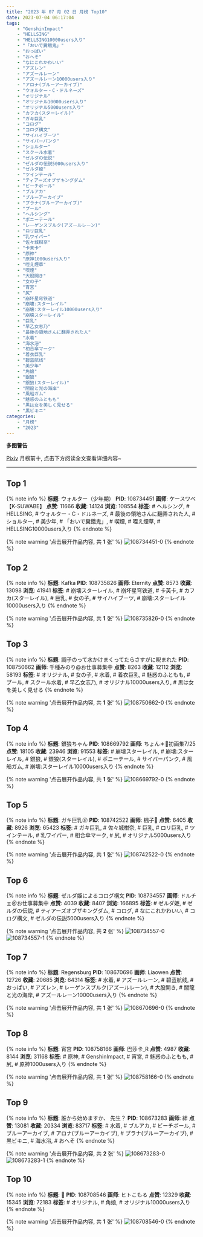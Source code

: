 ```yaml
---
title: "2023 年 07 月 02 日 月榜 Top10"
date: 2023-07-04 06:17:04
tags:
    - "GenshinImpact"
    - "HELLSING"
    - "HELLSING10000users入り"
    - "「おいで糞餓鬼」"
    - "おっぱい"
    - "おへそ"
    - "なにこれかわいい"
    - "アズレン"
    - "アズールレーン"
    - "アズールレーン10000users入り"
    - "アロナ(ブルーアーカイブ)"
    - "ウォルター・C・ドルネーズ"
    - "オリジナル"
    - "オリジナル10000users入り"
    - "オリジナル5000users入り"
    - "カフカ(スターレイル)"
    - "ガキ巨乳"
    - "コログ"
    - "コログ構文"
    - "サイハイブーツ"
    - "サイバーパンク"
    - "ショルター"
    - "スクール水着"
    - "ゼルダの伝説"
    - "ゼルダの伝説5000users入り"
    - "ゼルダ姫"
    - "ツインテール"
    - "ティアーズオブザキングダム"
    - "ビーチボール"
    - "ブルアカ"
    - "ブルーアーカイブ"
    - "プラナ(ブルーアーカイブ)"
    - "プール"
    - "ヘルシング"
    - "ポニーテール"
    - "レーゲンスブルク(アズールレーン)"
    - "ロリ巨乳"
    - "乳ワイパー"
    - "佐々城柑奈"
    - "卡芙卡"
    - "原神"
    - "原神1000users入り"
    - "咥え煙草"
    - "喫煙"
    - "大股開き"
    - "女の子"
    - "宵宮"
    - "尻"
    - "崩坏星穹铁道"
    - "崩壊:スターレイル"
    - "崩壊:スターレイル10000users入り"
    - "崩壊スターレイル"
    - "巨乳"
    - "早乙女志乃"
    - "最後の領地さんに翻弄された人"
    - "水着"
    - "海水浴"
    - "相合傘マーク"
    - "着衣巨乳"
    - "碧蓝航线"
    - "美少年"
    - "角娘"
    - "銀狼"
    - "銀狼(スターレイル)"
    - "闇龍と光の海岸"
    - "風船ガム"
    - "魅惑のふともも"
    - "黒は女を美しく見せる"
    - "黒ビキニ"
categories:
    - "月榜"
    - "2023"
---
```


<i class="fa fa-triangle-exclamation"></i>**多图警告**<i class="fa fa-triangle-exclamation"></i>

[Pixiv](https://www.pixiv.net/) 月榜前十, 点击下方阅读全文查看详细内容~

<!-- more -->

---

## Top 1

{% note info %}
**标题**: ウォルター（少年期）
**PID**: 108734451 **画师**: ケースワベ【K-SUWABE】
**点赞**: 11666 **收藏**: 14124 **浏览**: 108554
**标签**: # ヘルシング, # HELLSING, # ウォルター・C・ドルネーズ, # 最後の領地さんに翻弄された人, # ショルター, # 美少年, # 「おいで糞餓鬼」, # 喫煙, # 咥え煙草, # HELLSING10000users入り
{% endnote %}

{% note warning '点击展开作品内容, 共 **1** 张' %}
![108734451-0](https://i.pixiv.re/img-original/img/2023/06/05/00/00/44/108734451_p0.jpg)
{% endnote %}

## Top 2

{% note info %}
**标题**: Kafka
**PID**: 108735826 **画师**: Eternity
**点赞**: 8573 **收藏**: 13098 **浏览**: 41941
**标签**: # 崩壊スターレイル, # 崩坏星穹铁道, # 卡芙卡, # カフカ(スターレイル), # 巨乳, # 女の子, # サイハイブーツ, # 崩壊:スターレイル10000users入り
{% endnote %}

{% note warning '点击展开作品内容, 共 **1** 张' %}
![108735826-0](https://i.pixiv.re/img-original/img/2023/06/05/00/31/37/108735826_p0.jpg)
{% endnote %}

## Top 3

{% note info %}
**标题**: 調子のって水かけまくってたらさすがに睨まれた
**PID**: 108750662 **画师**: 千種みのり@お仕事募集中
**点赞**: 8263 **收藏**: 12112 **浏览**: 58193
**标签**: # オリジナル, # 女の子, # 水着, # 着衣巨乳, # 魅惑のふともも, # プール, # スクール水着, # 早乙女志乃, # オリジナル10000users入り, # 黒は女を美しく見せる
{% endnote %}

{% note warning '点击展开作品内容, 共 **1** 张' %}
![108750662-0](https://i.pixiv.re/img-original/img/2023/06/05/17/18/56/108750662_p0.jpg)
{% endnote %}

## Top 4

{% note info %}
**标题**: 銀狼ちゃん
**PID**: 108669792 **画师**: ちょん＊📙初画集7/25
**点赞**: 18105 **收藏**: 23946 **浏览**: 91553
**标签**: # 崩壊スターレイル, # 崩壊:スターレイル, # 銀狼, # 銀狼(スターレイル), # ポニーテール, # サイバーパンク, # 風船ガム, # 崩壊:スターレイル10000users入り
{% endnote %}

{% note warning '点击展开作品内容, 共 **1** 张' %}
![108669792-0](https://i.pixiv.re/img-original/img/2023/06/03/00/13/37/108669792_p0.png)
{% endnote %}

## Top 5

{% note info %}
**标题**: ガキ巨乳㊲
**PID**: 108742522 **画师**: 楓子🍁
**点赞**: 6405 **收藏**: 8926 **浏览**: 65423
**标签**: # ガキ巨乳, # 佐々城柑奈, # 巨乳, # ロリ巨乳, # ツインテール, # 乳ワイパー, # 相合傘マーク, # 尻, # オリジナル5000users入り
{% endnote %}

{% note warning '点击展开作品内容, 共 **1** 张' %}
![108742522-0](https://i.pixiv.re/img-original/img/2023/06/05/08/00/05/108742522_p0.jpg)
{% endnote %}

## Top 6

{% note info %}
**标题**: ゼルダ姫によるコログ構文
**PID**: 108734557 **画师**: ドルチェ＠お仕事募集中
**点赞**: 4039 **收藏**: 8407 **浏览**: 166895
**标签**: # ゼルダ姫, # ゼルダの伝説, # ティアーズオブザキングダム, # コログ, # なにこれかわいい, # コログ構文, # ゼルダの伝説5000users入り
{% endnote %}

{% note warning '点击展开作品内容, 共 **2** 张' %}
![108734557-0](https://i.pixiv.re/img-original/img/2023/06/05/00/01/25/108734557_p0.jpg)
![108734557-1](https://i.pixiv.re/img-original/img/2023/06/05/00/01/25/108734557_p1.jpg)
{% endnote %}

## Top 7

{% note info %}
**标题**: Regensburg
**PID**: 108670696 **画师**: Liaowen
**点赞**: 12726 **收藏**: 20685 **浏览**: 64314
**标签**: # 水着, # アズールレーン, # 碧蓝航线, # おっぱい, # アズレン, # レーゲンスブルク(アズールレーン), # 大股開き, # 闇龍と光の海岸, # アズールレーン10000users入り
{% endnote %}

{% note warning '点击展开作品内容, 共 **1** 张' %}
![108670696-0](https://i.pixiv.re/img-original/img/2023/06/03/00/40/09/108670696_p0.png)
{% endnote %}

## Top 8

{% note info %}
**标题**: 宵宫
**PID**: 108758166 **画师**: 巴莎卡_R
**点赞**: 4987 **收藏**: 8144 **浏览**: 31168
**标签**: # 原神, # GenshinImpact, # 宵宮, # 魅惑のふともも, # 尻, # 原神1000users入り
{% endnote %}

{% note warning '点击展开作品内容, 共 **1** 张' %}
![108758166-0](https://i.pixiv.re/img-original/img/2023/06/05/21/51/14/108758166_p0.jpg)
{% endnote %}

## Top 9

{% note info %}
**标题**: 誰から始めますか、 先生？
**PID**: 108673283 **画师**: 絆
**点赞**: 13081 **收藏**: 20334 **浏览**: 83717
**标签**: # 水着, # ブルアカ, # ビーチボール, # ブルーアーカイブ, # アロナ(ブルーアーカイブ), # プラナ(ブルーアーカイブ), # 黒ビキニ, # 海水浴, # おへそ
{% endnote %}

{% note warning '点击展开作品内容, 共 **2** 张' %}
![108673283-0](https://i.pixiv.re/img-original/img/2023/06/03/02/45/40/108673283_p0.jpg)
![108673283-1](https://i.pixiv.re/img-original/img/2023/06/03/02/45/40/108673283_p1.jpg)
{% endnote %}

## Top 10

{% note info %}
**标题**: 🐏
**PID**: 108708546 **画师**: ヒトこもる
**点赞**: 12329 **收藏**: 15345 **浏览**: 72183
**标签**: # オリジナル, # 角娘, # オリジナル10000users入り
{% endnote %}

{% note warning '点击展开作品内容, 共 **1** 张' %}
![108708546-0](https://i.pixiv.re/img-original/img/2023/06/04/07/55/21/108708546_p0.png)
{% endnote %}
